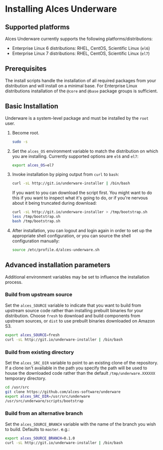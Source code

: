 # Installing Alces Underware

## Supported platforms

Alces Underware currently supports the following platforms/distributions:

* Enterprise Linux 6 distributions: RHEL, CentOS, Scientific Linux (`el6`)
* Enterprise Linux 7 distributions: RHEL, CentOS, Scientific Linux (`el7`)

## Prerequisites

The install scripts handle the installation of all required packages from your
distribution and will install on a minimal base.  For Enterprise Linux
distributions installation of the `@core` and `@base` package groups is
sufficient.

## Basic Installation

Underware is a system-level package and must be installed by the `root` user.

1. Become root.

   ```bash
   sudo -s
   ```

2. Set the `alces_OS` environment variable to match the distribution on which
   you are installing. Currently supported options are `el6` and `el7`:

     ```bash
     export alces_OS=el7
     ```

3. Invoke installation by piping output from `curl` to `bash`:

   ```bash
   curl -sL http://git.io/underware-installer | /bin/bash
   ```

   If you want to you can download the script first.  You might want to do this
   if you want to inspect what it's going to do, or if you're nervous about it
   being truncated during download:

   ```bash
   curl -sL http://git.io/underware-installer > /tmp/bootstrap.sh
   less /tmp/bootstrap.sh
   bash /tmp/bootstrap.sh
   ```

4. After installation, you can logout and login again in order to set up the
   appropriate shell configuration, or you can source the shell configuration
   manually:

   ```bash
   source /etc/profile.d/alces-underware.sh
   ```

## Advanced installation parameters

Additional environment variables may be set to influence the installation
process.

### Build from upstream source

Set the `alces_SOURCE` variable to indicate that you want to build from
upstream source code rather than installing prebuilt binaries for your
distribution.  Choose `fresh` to download and build components from upstream
sources, or `dist` to use prebuilt binaries downloaded on Amazon S3.
   
```bash
export alces_SOURCE=fresh
curl -sL http://git.io/underware-installer | /bin/bash
```

### Build from existing directory

Set the `alces_SRC_DIR` variable to point to an existing clone of the
repository.  If a clone isn't available in the path you specify the path will
be used to house the downloaded code rather than the default
`/tmp/underware.XXXXXX` temporary directory.

```bash
cd /usr/src
git clone https://github.com/alces-software/underware
export alces_SRC_DIR=/usr/src/underware
/usr/src/underware/scripts/bootstrap
```

### Build from an alternative branch

Set the `alces_SOURCE_BRANCH` variable with the name of the branch you wish to
build.  Defaults to `master`. e.g.:

```bash
export alces_SOURCE_BRANCH=0.1.0
curl -sL http://git.io/underware-installer | /bin/bash
```
